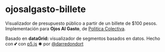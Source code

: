 # ojosalgasto-billete
Visualizador de presupuesto público a partir de un billete de $100 pesos.
Implementación para **Ojos Al Gasto**, de [Politica Colectiva](https://politicacolectiva.com/).


Basado en **dataGrid:** visualizador de segmentos basados en datos.
Hecho con 💕 con [p5.js](https://p5js.org) ✱
por [@darredondort](https://github.com/darredondort)
